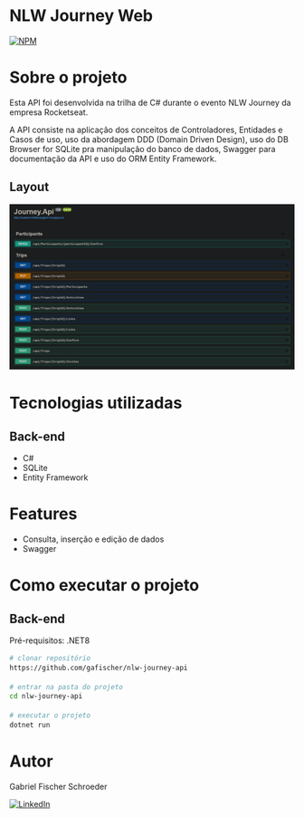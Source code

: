 # NLW Journey Web
[![NPM](https://img.shields.io/npm/l/react-native)](https://github.com/gafischer/nlw-journey-api/blob/main/LICENSE) 

# Sobre o projeto

Esta API foi desenvolvida na trilha  de C# durante o evento NLW Journey da empresa Rocketseat.

A API consiste na aplicação dos conceitos de Controladores, Entidades e Casos de uso, uso da abordagem DDD (Domain Driven Design), uso do DB Browser for SQLite pra manipulação do banco de dados, Swagger para documentação da API e uso do ORM Entity Framework.

## Layout
<img src="https://github.com/gafischer/assets/blob/main/nlw-journey/plann.er/back-end/api_swagger.png" alt="Swagger API" width="1466"/>

# Tecnologias utilizadas
## Back-end
- C#
- SQLite
- Entity Framework

# Features
- Consulta, inserção e edição de dados
- Swagger  

# Como executar o projeto
## Back-end
Pré-requisitos: .NET8

```bash
# clonar repositório
https://github.com/gafischer/nlw-journey-api

# entrar na pasta do projeto
cd nlw-journey-api

# executar o projeto
dotnet run
```

# Autor

Gabriel Fischer Schroeder

[![LinkedIn](https://img.shields.io/badge/LinkedIn-0077B5?style=for-the-badge&logo=linkedin&logoColor=white)](https://www.linkedin.com/in/ga-fischer/) 
